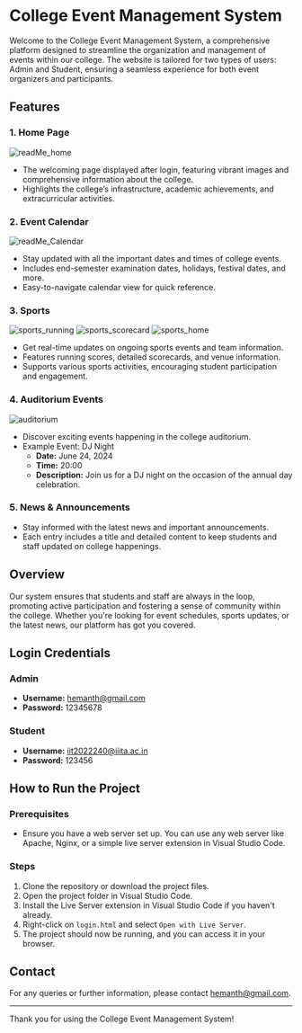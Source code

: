 # College Event Management System

Welcome to the College Event Management System, a comprehensive platform designed to streamline the organization and management of events within our college. The website is tailored for two types of users: Admin and Student, ensuring a seamless experience for both event organizers and participants.

## Features

### 1. Home Page
![readMe_home](https://github.com/temp1codingacc/IIITA-s_college_website/assets/171582799/b9a3705a-3803-4d49-93cf-693109387760)
- The welcoming page displayed after login, featuring vibrant images and comprehensive information about the college.
- Highlights the college’s infrastructure, academic achievements, and extracurricular activities.

### 2. Event Calendar
![readMe_Calendar](https://github.com/temp1codingacc/IIITA-s_college_website/assets/171582799/3c95a145-e5d3-44e5-8053-8d65eb39c319)
- Stay updated with all the important dates and times of college events.
- Includes end-semester examination dates, holidays, festival dates, and more.
- Easy-to-navigate calendar view for quick reference.

### 3. Sports
![sports_running](https://github.com/temp1codingacc/IIITA-s_college_website/assets/171582799/61c41bfa-119e-4482-bb63-f65137cfab0a)
![sports_scorecard](https://github.com/temp1codingacc/IIITA-s_college_website/assets/171582799/23944264-3da4-42b0-96bb-14edc74fbba8)
![sports_home](https://github.com/temp1codingacc/IIITA-s_college_website/assets/171582799/3632e798-176e-434d-bf1d-09b088eb5734)
- Get real-time updates on ongoing sports events and team information.
- Features running scores, detailed scorecards, and venue information.
- Supports various sports activities, encouraging student participation and engagement.

### 4. Auditorium Events
![auditorium](https://github.com/temp1codingacc/IIITA-s_college_website/assets/171582799/05b71052-1f8a-4cc9-b02a-fc7f9105f275)
- Discover exciting events happening in the college auditorium.
- Example Event: DJ Night
  - **Date:** June 24, 2024
  - **Time:** 20:00
  - **Description:** Join us for a DJ night on the occasion of the annual day celebration.

### 5. News & Announcements
- Stay informed with the latest news and important announcements.
- Each entry includes a title and detailed content to keep students and staff updated on college happenings.


## Overview

Our system ensures that students and staff are always in the loop, promoting active participation and fostering a sense of community within the college. Whether you're looking for event schedules, sports updates, or the latest news, our platform has got you covered.

## Login Credentials

### Admin
- **Username:** hemanth@gmail.com
- **Password:** 12345678

### Student
- **Username:** iit2022240@iiita.ac.in
- **Password:** 123456

## How to Run the Project

### Prerequisites
- Ensure you have a web server set up. You can use any web server like Apache, Nginx, or a simple live server extension in Visual Studio Code.

### Steps
1. Clone the repository or download the project files.
2. Open the project folder in Visual Studio Code.
3. Install the Live Server extension in Visual Studio Code if you haven't already.
4. Right-click on `login.html` and select `Open with Live Server`.
5. The project should now be running, and you can access it in your browser.

## Contact
For any queries or further information, please contact [hemanth@gmail.com](mailto:hemanth@gmail.com).

---

Thank you for using the College Event Management System!
